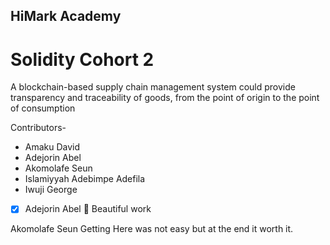 

## HiMark Academy
# Solidity Cohort 2

A blockchain-based supply chain management system could provide transparency and traceability of goods, from the point of origin to the point of consumption

Contributors-

- Amaku David
- Adejorin Abel
- Akomolafe Seun
- Islamiyyah Adebimpe Adefila
- Iwuji George


- [x] Adejorin Abel 🎉
Beautiful work 
 
 Akomolafe Seun 
   Getting Here was not easy but at the end it worth  it.
